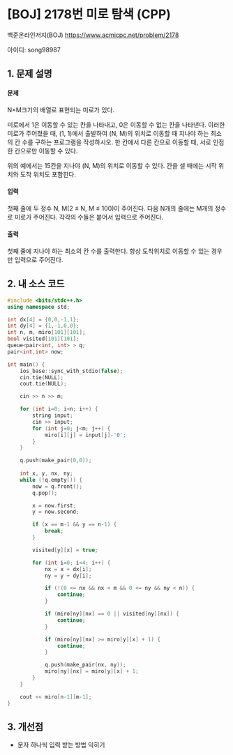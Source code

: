 # [BOJ] 2178번 미로 탐색 (CPP)


백준온라인저지(BOJ) https://www.acmicpc.net/problem/2178


아이디: song98987


## 1. 문제 설명

#### 문제
N×M크기의 배열로 표현되는 미로가 있다.

미로에서 1은 이동할 수 있는 칸을 나타내고, 0은 이동할 수 없는 칸을 나타낸다. 이러한 미로가 주어졌을 때, (1, 1)에서 출발하여 (N, M)의 위치로 이동할 때 지나야 하는 최소의 칸 수를 구하는 프로그램을 작성하시오. 한 칸에서 다른 칸으로 이동할 때, 서로 인접한 칸으로만 이동할 수 있다.

위의 예에서는 15칸을 지나야 (N, M)의 위치로 이동할 수 있다. 칸을 셀 때에는 시작 위치와 도착 위치도 포함한다.

#### 입력
첫째 줄에 두 정수 N, M(2 ≤ N, M ≤ 100)이 주어진다. 다음 N개의 줄에는 M개의 정수로 미로가 주어진다. 각각의 수들은 붙어서 입력으로 주어진다.

#### 출력
첫째 줄에 지나야 하는 최소의 칸 수를 출력한다. 항상 도착위치로 이동할 수 있는 경우만 입력으로 주어진다.

## 2. 내 소스 코드

```c++
#include <bits/stdc++.h>
using namespace std;

int dx[4] = {0,0,-1,1};
int dy[4] = {1,-1,0,0};
int n, m, miro[101][101];
bool visited[101][101];
queue<pair<int, int> > q;
pair<int,int> now;

int main() {
    ios_base::sync_with_stdio(false);
    cin.tie(NULL);
    cout.tie(NULL);

    cin >> n >> m;

    for (int i=0; i<n; i++) {
        string input;
        cin >> input;
        for (int j=0; j<m; j++) {
            miro[i][j] = input[j]-'0';
        }
    }

    q.push(make_pair(0,0));
    
    int x, y, nx, ny;
    while (!q.empty()) {
        now = q.front();
        q.pop();

        x = now.first;
        y = now.second;

        if (x == m-1 && y == n-1) {
            break;
        }

        visited[y][x] = true;

        for (int i=0; i<4; i++) {
            nx = x + dx[i];
            ny = y + dy[i];

            if (!(0 <= nx && nx < m && 0 <= ny && ny < n)) {
                continue;
            }

            if (miro[ny][nx] == 0 || visited[ny][nx]) {
                continue;
            }

            if (miro[ny][nx] >= miro[y][x] + 1) {
                continue;
            }

            q.push(make_pair(nx, ny));
            miro[ny][nx] = miro[y][x] + 1;
        }
    }

    cout << miro[n-1][m-1];
}
```

## 3. 개선점

* 문자 하나씩 입력 받는 방법 익히기
